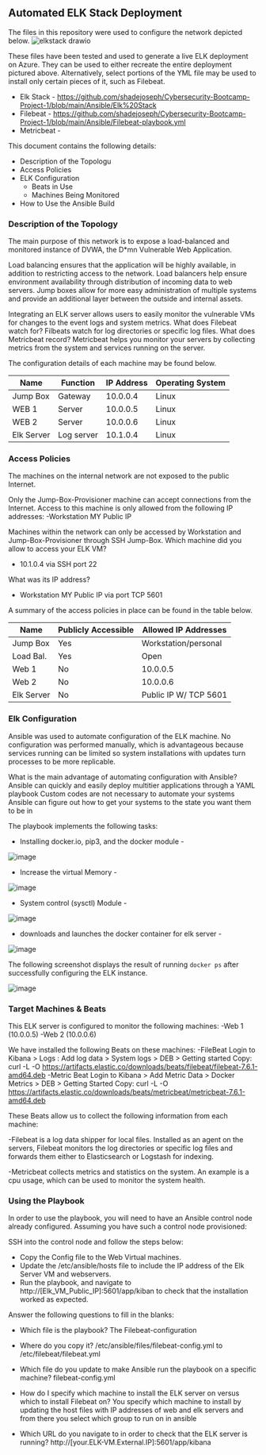 ## Automated ELK Stack Deployment

The files in this repository were used to configure the network depicted below.
![elkstack drawio](https://user-images.githubusercontent.com/95665069/154867965-31d30efe-37bd-4c86-bdc8-ff5afb7aa2cf.png)


These files have been tested and used to generate a live ELK deployment on Azure. They can be used to either recreate the entire deployment pictured above. Alternatively, select portions of the YML file may be used to install only certain pieces of it, such as Filebeat.

- Elk Stack - https://github.com/shadejoseph/Cybersecurity-Bootcamp-Project-1/blob/main/Ansible/Elk%20Stack
- Filebeat - https://github.com/shadejoseph/Cybersecurity-Bootcamp-Project-1/blob/main/Ansible/Filebeat-playbook.yml
- Metricbeat -

This document contains the following details:
- Description of the Topologu
- Access Policies
- ELK Configuration
  - Beats in Use
  - Machines Being Monitored
- How to Use the Ansible Build


### Description of the Topology

The main purpose of this network is to expose a load-balanced and monitored instance of DVWA, the D*mn Vulnerable Web Application.

Load balancing ensures that the application will be highly available, in addition to restricting access to the network.
Load balancers help ensure environment availability through distribution of incoming data to web servers. Jump boxes allow for more easy 
administration of multiple systems and provide an additional layer between the outside and internal assets.

Integrating an ELK server allows users to easily monitor the vulnerable VMs for changes to the event logs and system metrics.
What does Filebeat watch for?
Filbeats watch for log directories or specific log files.
What does Metricbeat record?
Metricbeat helps you monitor your servers by collecting metrics from the system and services running on the server.




The configuration details of each machine may be found below.


| Name     | Function | IP Address | Operating System |
|----------|----------|------------|------------------|
| Jump Box | Gateway  | 10.0.0.4   | Linux            |
| WEB 1    |  Server  | 10.0.0.5   | Linux            |
| WEB 2    |  Server  | 10.0.0.6   | Linux            |
|Elk Server|Log server| 10.1.0.4   | Linux            |

### Access Policies

The machines on the internal network are not exposed to the public Internet. 

Only the Jump-Box-Provisioner machine can accept connections from the Internet. Access to this machine is only allowed from the following IP addresses:
-Workstation MY Public IP

Machines within the network can only be accessed by Workstation and Jump-Box-Provisioner through SSH Jump-Box.
Which machine did you allow to access your ELK VM?
- 10.1.0.4 via SSH port 22

What was its IP address?
- Workstation MY Public IP via port TCP 5601

A summary of the access policies in place can be found in the table below.

| Name     | Publicly Accessible | Allowed IP Addresses |
|----------|---------------------|----------------------|
| Jump Box | Yes                 | Workstation/personal |
| Load Bal.| Yes                 | Open                 |
| Web 1    | No                  | 10.0.0.5             |
| Web 2    | No                  | 10.0.0.6             |
|Elk Server| No                  |Public IP W/ TCP 5601 |

### Elk Configuration

Ansible was used to automate configuration of the ELK machine. No configuration was performed manually, which is advantageous because services running can be limited so system installations with updates turn processes to be more replicable.
 
 What is the main advantage of automating configuration with Ansible?
 Ansible can quickly and easily deploy multitier applications through a YAML playbook
 Custom codes are not necessary to automate your systems
 Ansible can figure out how to get your systems to the state you want them to be in

The playbook implements the following tasks:
- Installing docker.io, pip3, and the docker module -

![image](https://user-images.githubusercontent.com/95665069/154869831-f80ecfc4-adf9-4280-a215-1f2fbc401fa7.png)

- Increase the virtual Memory -

![image](https://user-images.githubusercontent.com/95665069/154869964-0f2c8c9f-971d-4ebc-9e02-7f8e4ebca978.png)

- System control (sysctl) Module -

![image](https://user-images.githubusercontent.com/95665069/154870010-15115fa3-17e9-4cb1-aebd-06c055c1363a.png)

- downloads and launches the docker container for elk server -

![image](https://user-images.githubusercontent.com/95665069/154870092-fde7e899-dfd3-4635-8ab0-e463e8b3e910.png)

The following screenshot displays the result of running `docker ps` after successfully configuring the ELK instance.

![image](https://user-images.githubusercontent.com/95665069/154870123-24757e76-2329-4cf8-ad64-123b5cca0ff9.png)

### Target Machines & Beats
This ELK server is configured to monitor the following machines:
-Web 1 (10.0.0.5)
-Web 2 (10.0.0.6)

We have installed the following Beats on these machines:
-FileBeat
Login to Kibana > Logs : Add log data > System logs > DEB > Getting started
Copy: curl -L -O https://artifacts.elastic.co/downloads/beats/filebeat/filebeat-7.6.1-amd64.deb
-Metric Beat
Login to Kibana > Add Metric Data > Docker Metrics > DEB > Getting Started
Copy: curl -L -O https://artifacts.elastic.co/downloads/beats/metricbeat/metricbeat-7.6.1-amd64.deb

These Beats allow us to collect the following information from each machine:

-Filebeat is a log data shipper for local files. Installed as an agent on the servers, Filebeat monitors the log directories or specific log files and forwards them either to Elasticsearch or Logstash for indexing. 

-Metricbeat collects metrics and statistics on the system. An example is a cpu usage, which can be used to monitor the system health.

### Using the Playbook
In order to use the playbook, you will need to have an Ansible control node already configured. Assuming you have such a control node provisioned: 

SSH into the control node and follow the steps below:
- Copy the Config file to the Web Virtual machines.
- Update the /etc/ansible/hosts file to include the IP address of the Elk Server VM and webservers.
- Run the playbook, and navigate to http://[Elk_VM_Public_IP]:5601/app/kiban to check that the installation worked as expected.

Answer the following questions to fill in the blanks:

- Which file is the playbook?
The Filebeat-configuration

- Where do you copy it?
/etc/ansible/files/filebeat-config.yml to /etc/filebeat/filebeat.yml

- Which file do you update to make Ansible run the playbook on a specific machine?
 filebeat-config.yml

- How do I specify which machine to install the ELK server on versus which to install Filebeat on? 
You specify which machine to install by updating the host files with IP addresses of web and elk servers and from there you select which group to run on in ansible 

- Which URL do you navigate to in order to check that the ELK server is running?
http://[your.ELK-VM.External.IP]:5601/app/kibana 


